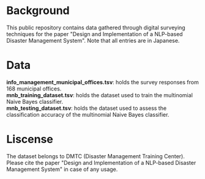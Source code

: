 <h1>Background</h1>
This public repository contains data gathered through digital surveying techniques for the paper "Design and Implementation of a NLP-based Disaster Management System". Note that all entries are in Japanese.

<h1>Data</h1>
<b>info_management_municipal_offices.tsv</b>: holds the survey responses from 168 municipal offices.</br>
<b>mnb_training_dataset.tsv</b>: holds the dataset used to train the multinomial Naive Bayes classifier.</br>
<b>mnb_testing_dataset.tsv</b>: holds the dataset used to assess the classification accuracy of the multinomial Naive Bayes classifier.

<h1>Liscense</h1>
The dataset belongs to DMTC (Disaster Management Training Center).
Please cite the paper "Design and Implementation of a NLP-based Disaster Management System" in case of any usage.
